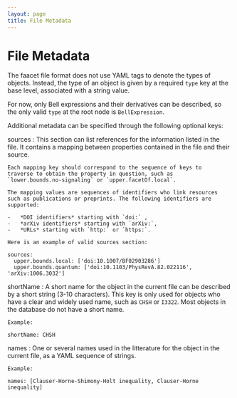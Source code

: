 ```yaml
---
layout: page
title: File Metadata
---
```


File Metadata
=============

The faacet file format does not use YAML tags to denote the types of
objects. Instead, the type of an object is given by a required `type`
key at the base level, associated with a string value.

For now, only Bell expressions and their derivatives can be described,
so the only valid `type` at the root node is `BellExpression`.

Additional metadata can be specified through the following optional
keys:

sources
:   This section can list references for the information listed in the
    file. It contains a mapping between properties contained in the file
    and their source.

    Each mapping key should correspond to the sequence of keys to
    traverse to obtain the property in question, such as
    `lower.bounds.no-signaling` or `upper.facetOf.local`.

    The mapping values are sequences of identifiers who link resources
    such as publications or preprints. The following identifiers are
    supported:

    -   *DOI identifiers* starting with `doi:` ,
    -   *arXiv identifiers* starting with `arXiv:`,
    -   *URLs* starting with `http:` or `https:`.

    Here is an example of valid sources section:

~~~~ {.sourceCode .yaml}
sources:
  upper.bounds.local: ['doi:10.1007/BF02903286']
  upper.bounds.quantum: ['doi:10.1103/PhysRevA.82.022116', 'arXiv:1006.3032']
~~~~

shortName
:   A short name for the object in the current file can be described by
    a short string (3-10 characters). This key is only used for objects
    who have a clear and widely used name, such as `CHSH` or `I3322`.
    Most objects in the database do not have a short name.

    Example:

~~~~ {.sourceCode .yaml}
shortName: CHSH
~~~~

names
:   One or several names used in the litterature for the object in the
    current file, as a YAML sequence of strings.

    Example:

~~~~ {.sourceCode .yaml}
names: [Clauser-Horne-Shimony-Holt inequality, Clauser-Horne inequality]
~~~~

